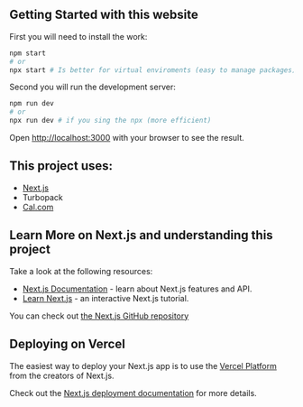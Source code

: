 ## Getting Started with this website

First you will need to install the work:

```bash
npm start
# or
npx start # Is better for virtual enviroments (easy to manage packages)
```

Second you will run the development server:

```bash
npm run dev
# or
npx run dev # if you sing the npx (more efficient)
```

Open [http://localhost:3000](http://localhost:3000) with your browser to see the result.

## This project uses:

-   [Next.js](https://nextjs.org)
-   Turbopack
-   [Cal.com](https://cal.com)

## Learn More on Next.js and understanding this project

Take a look at the following resources:

- [Next.js Documentation](https://nextjs.org/docs) - learn about Next.js features and API.
- [Learn Next.js](https://nextjs.org/learn) - an interactive Next.js tutorial.

You can check out [the Next.js GitHub repository](https://github.com/vercel/next.js)

## Deploying on Vercel

The easiest way to deploy your Next.js app is to use the [Vercel Platform](https://vercel.com/new?utm_medium=default-template&filter=next.js&utm_source=create-next-app&utm_campaign=create-next-app-readme) from the creators of Next.js.

Check out the [Next.js deployment documentation](https://nextjs.org/docs/app/building-your-application/deploying) for more details.
